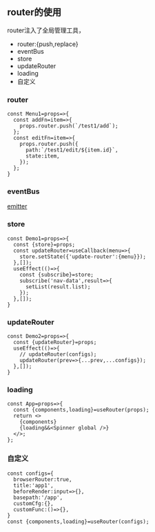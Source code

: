 ## router的使用

router注入了全局管理工具，

- router:{push,replace}
- eventBus
- store
- updateRouter
- loading
- 自定义

### router

```
const Menu1=props=>{
  const addFn=item=>{
    props.router.push(`/test1/add`);
  };
  const editFn=item=>{
    props.router.push({
      path:`/test1/edit/${item.id}`,
      state:item,
    });
  };
}

```


### eventBus

[emitter](./emitter)


### store

```
const Demo1=props=>{
  const {store}=props;
  const updateRouter=useCallback(menu=>{
    store.setState({'update-router':{menu}});
  },[]);
  useEffect(()=>{
    const {subscribe}=store;
    subscribe('nav-data',result=>{
      setList(result.list);
    });
  },[]);
}

```

### updateRouter

```
const Demo2=props=>{
  const {updateRouter}=props;
  useEffect(()=>{
    // updateRouter(configs);
    updateRouter(prev=>{...prev,...configs});
  },[]);
}

```

### loading

```
const App=props=>{
  const {components,loading}=useRouter(props);
  return <>
    {components}
    {loading&&<Spinner global />}
  </>;
};

```

### 自定义

```
const configs={
  browserRouter:true,
  title:'app1',
  beforeRender:input=>{},
  basepath:'/app',
  customCfg:{},
  customFunc:()=>{},
}
const {components,loading}=useRouter(configs);

```

















